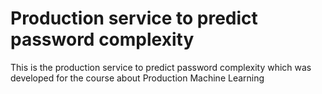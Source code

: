 # Production service to predict password complexity

This is the production service to predict password complexity which was developed for the course about Production Machine Learning